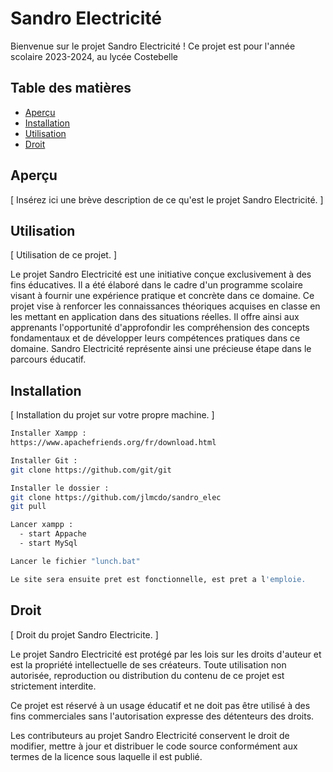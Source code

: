 # Sandro Electricité

Bienvenue sur le projet Sandro Electricité ! Ce projet est pour l'année scolaire 2023-2024, au lycée Costebelle 

## Table des matières

- [Aperçu](#aperçu)
- [Installation](#installation)
- [Utilisation](#utilisation)
- [Droit](#droit)

## Aperçu

[ Insérez ici une brève description de ce qu'est le projet Sandro Electricité. ]

## Utilisation

[ Utilisation de ce projet. ]

Le projet Sandro Electricité est une initiative conçue exclusivement à des fins éducatives. Il a été élaboré dans le cadre d'un programme scolaire visant à fournir une expérience pratique et concrète dans ce domaine. Ce projet vise à renforcer les connaissances théoriques acquises en classe en les mettant en application dans des situations réelles. Il offre ainsi aux apprenants l'opportunité d'approfondir les compréhension des concepts fondamentaux et de développer leurs compétences pratiques dans ce domaine. Sandro Electricité représente ainsi une précieuse étape dans le parcours éducatif.

## Installation

[ Installation du projet sur votre propre machine. ]

```bash
Installer Xampp :
https://www.apachefriends.org/fr/download.html

Installer Git :
git clone https://github.com/git/git

Installer le dossier :
git clone https://github.com/jlmcdo/sandro_elec
git pull

Lancer xampp :
  - start Appache 
  - start MySql

Lancer le fichier "lunch.bat"

Le site sera ensuite pret est fonctionnelle, est pret a l'emploie.
```

## Droit

[ Droit du projet Sandro Electricite. ]

Le projet Sandro Electricité est protégé par les lois sur les droits d'auteur et est la propriété intellectuelle de ses créateurs. Toute utilisation non autorisée, reproduction ou distribution du contenu de ce projet est strictement interdite.

Ce projet est réservé à un usage éducatif et ne doit pas être utilisé à des fins commerciales sans l'autorisation expresse des détenteurs des droits.

Les contributeurs au projet Sandro Electricité conservent le droit de modifier, mettre à jour et distribuer le code source conformément aux termes de la licence sous laquelle il est publié.




